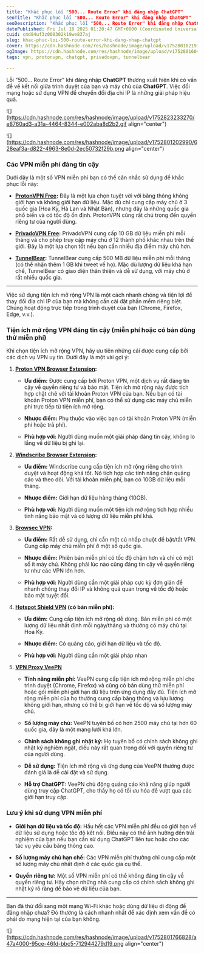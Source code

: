 ```yaml
---
title: "Khắc phục lỗi "500... Route Error" khi đăng nhập ChatGPT"
seoTitle: "Khắc phục lỗi "500... Route Error" khi đăng nhập ChatGPT"
seoDescription: "Khắc phục lỗi "500... Route Error" khi đăng nhập ChatGPT bằng cách đổi mạng hoặc sử dụng VPN"
datePublished: Fri Jul 18 2025 01:20:47 GMT+0000 (Coordinated Universal Time)
cuid: cmd84uf3z000302k19we837aj
slug: khac-phuc-loi-500-route-error-khi-dang-nhap-chatgpt
cover: https://cdn.hashnode.com/res/hashnode/image/upload/v1752801021977/a4b4d6b3-999f-48c6-afaf-ad32641bc8ce.jpeg
ogImage: https://cdn.hashnode.com/res/hashnode/image/upload/v1752801604780/4e012821-8211-4fd3-ba5a-cf1084305f84.jpeg
tags: vpn, protonvpn, chatgpt, privadovpn, tunnelbear

---
```


Lỗi "500... Route Error" khi đăng nhập **ChatGPT** thường xuất hiện khi có vấn đề về kết nối giữa trình duyệt của bạn và máy chủ của **ChatGPT**. Việc đổi mạng hoặc sử dụng VPN để chuyển đổi địa chỉ IP là những giải pháp hiệu quả.

![](https://cdn.hashnode.com/res/hashnode/image/upload/v1752823233270/e8760ad3-a31a-4464-8344-e002aba8d2b2.gif align="center")

![](https://cdn.hashnode.com/res/hashnode/image/upload/v1752801202990/628eaf3a-d822-4963-8e0d-2ec50732f29b.png align="center")

### Các VPN miễn phí đáng tin cậy

Dưới đây là một số VPN miễn phí bạn có thể cân nhắc sử dụng để khắc phục lỗi này:

* [**ProtonVPN Free**](https://protonvpn.com/free-vpn)**:** Đây là một lựa chọn tuyệt vời với băng thông không giới hạn và không giới hạn dữ liệu. Mặc dù chỉ cung cấp máy chủ ở 3 quốc gia (Hoa Kỳ, Hà Lan và Nhật Bản), nhưng đây là những quốc gia phổ biến và có tốc độ ổn định. ProtonVPN cũng rất chú trọng đến quyền riêng tư của người dùng.
    
* [**PrivadoVPN Free**](https://privadovpn.com/software/)**:** PrivadoVPN cung cấp 10 GB dữ liệu miễn phí mỗi tháng và cho phép truy cập máy chủ ở 12 thành phố khác nhau trên thế giới. Đây là một lựa chọn tốt nếu bạn cần nhiều địa điểm máy chủ hơn.
    
* [**TunnelBear**](https://www.tunnelbear.com/)**:** TunnelBear cung cấp 500 MB dữ liệu miễn phí mỗi tháng (có thể nhận thêm 1 GB khi tweet về họ). Mặc dù lượng dữ liệu khá hạn chế, TunnelBear có giao diện thân thiện và dễ sử dụng, với máy chủ ở rất nhiều quốc gia.
    

---

Việc sử dụng tiện ích mở rộng VPN là một cách nhanh chóng và tiện lợi để thay đổi địa chỉ IP của bạn mà không cần cài đặt phần mềm riêng biệt. Chúng hoạt động trực tiếp trong trình duyệt của bạn (Chrome, Firefox, Edge, v.v.).

### Tiện ích mở rộng VPN đáng tin cậy (miễn phí hoặc có bản dùng thử miễn phí)

Khi chọn tiện ích mở rộng VPN, hãy ưu tiên những cái được cung cấp bởi các dịch vụ VPN uy tín. Dưới đây là một vài gợi ý:

1. [**Proton VPN Browser Extension**](https://chromewebstore.google.com/detail/jplgfhpmjnbigmhklmmbgecoobifkmpa?utm_source=item-share-cb)**:**
    
    * **Ưu điểm:** Được cung cấp bởi Proton VPN, một dịch vụ rất đáng tin cậy về quyền riêng tư và bảo mật. Tiện ích mở rộng này được tích hợp chặt chẽ với tài khoản Proton VPN của bạn. Nếu bạn có tài khoản Proton VPN miễn phí, bạn có thể sử dụng các máy chủ miễn phí trực tiếp từ tiện ích mở rộng.
        
    * **Nhược điểm:** Phụ thuộc vào việc bạn có tài khoản Proton VPN (miễn phí hoặc trả phí).
        
    * **Phù hợp với:** Người dùng muốn một giải pháp đáng tin cậy, không lo lắng về dữ liệu bị ghi lại.
        
2. [**Windscribe Browser Extension**](https://chromewebstore.google.com/detail/hnmpcagpplmpfojmgmnngilcnanddlhb?utm_source=item-share-cb)**:**
    
    * **Ưu điểm:** Windscribe cung cấp tiện ích mở rộng riêng cho trình duyệt và hoạt động khá tốt. Nó tích hợp các tính năng chặn quảng cáo và theo dõi. Với tài khoản miễn phí, bạn có 10GB dữ liệu mỗi tháng.
        
    * **Nhược điểm:** Giới hạn dữ liệu hàng tháng (10GB).
        
    * **Phù hợp với:** Người dùng muốn một tiện ích mở rộng tích hợp nhiều tính năng bảo mật và có lượng dữ liệu miễn phí khá.
        
3. [**Browsec VPN**](https://chromewebstore.google.com/detail/omghfjlpggmjjaagoclmmobgdodcjboh?utm_source=item-share-cb)**:**
    
    * **Ưu điểm:** Rất dễ sử dụng, chỉ cần một cú nhấp chuột để bật/tắt VPN. Cung cấp máy chủ miễn phí ở một số quốc gia.
        
    * **Nhược điểm:** Phiên bản miễn phí có tốc độ chậm hơn và chỉ có một số ít máy chủ. Không phải lúc nào cũng đáng tin cậy về quyền riêng tư như các VPN lớn hơn.
        
    * **Phù hợp với:** Người dùng cần một giải pháp cực kỳ đơn giản để nhanh chóng thay đổi IP và không quá quan trọng về tốc độ hoặc bảo mật tuyệt đối.
        
4. [**Hotspot Shield VPN**](https://chromewebstore.google.com/detail/nlbejmccbhkncgokjcmghpfloaajcffj?utm_source=item-share-cb) **(có bản miễn phí):**
    
    * **Ưu điểm:** Cung cấp tiện ích mở rộng dễ dùng. Bản miễn phí có một lượng dữ liệu nhất định mỗi ngày/tháng và thường có máy chủ tại Hoa Kỳ.
        
    * **Nhược điểm:** Có quảng cáo, giới hạn dữ liệu và tốc độ.
        
    * **Phù hợp với:** Người dùng cần một giải pháp nhan
        
5. [**VPN Proxy VeePN**](https://chromewebstore.google.com/detail/majdfhpaihoncoakbjgbdhglocklcgno?utm_source=item-share-cb)
    
    * **Tính năng miễn phí:** VeePN cung cấp tiện ích mở rộng miễn phí cho trình duyệt (Chrome, Firefox) và cũng có bản dùng thử miễn phí hoặc gói miễn phí giới hạn dữ liệu trên ứng dụng đầy đủ. Tiện ích mở rộng miễn phí của họ thường cung cấp băng thông và lưu lượng không giới hạn, nhưng có thể bị giới hạn về tốc độ và số lượng máy chủ.
        
    * **Số lượng máy chủ:** VeePN tuyên bố có hơn 2500 máy chủ tại hơn 60 quốc gia, đây là một mạng lưới khá lớn.
        
    * **Chính sách không ghi nhật ký:** Họ tuyên bố có chính sách không ghi nhật ký nghiêm ngặt, điều này rất quan trọng đối với quyền riêng tư của người dùng.
        
    * **Dễ sử dụng:** Tiện ích mở rộng và ứng dụng của VeePN thường được đánh giá là dễ cài đặt và sử dụng.
        
    * **Hỗ trợ ChatGPT:** VeePN chủ động quảng cáo khả năng giúp người dùng truy cập ChatGPT, cho thấy họ có tối ưu hóa để vượt qua các giới hạn truy cập.
        

### Lưu ý khi sử dụng VPN miễn phí

* **Giới hạn dữ liệu và tốc độ:** Hầu hết các VPN miễn phí đều có giới hạn về dữ liệu sử dụng hoặc tốc độ kết nối. Điều này có thể ảnh hưởng đến trải nghiệm của bạn nếu bạn cần sử dụng ChatGPT liên tục hoặc cho các tác vụ yêu cầu băng thông cao.
    
* **Số lượng máy chủ hạn chế:** Các VPN miễn phí thường chỉ cung cấp một số lượng máy chủ nhất định ở các quốc gia cụ thể.
    
* **Quyền riêng tư:** Một số VPN miễn phí có thể không đáng tin cậy về quyền riêng tư. Hãy chọn những nhà cung cấp có chính sách không ghi nhật ký rõ ràng để bảo vệ dữ liệu của bạn.
    

---

Bạn đã thử đổi sang một mạng Wi-Fi khác hoặc dùng dữ liệu di động để đăng nhập chưa? Đó thường là cách nhanh nhất để xác định xem vấn đề có phải do mạng hiện tại của bạn không.

![](https://cdn.hashnode.com/res/hashnode/image/upload/v1752801766828/a47a4000-95ce-46fd-bbc5-712944279d19.png align="center")